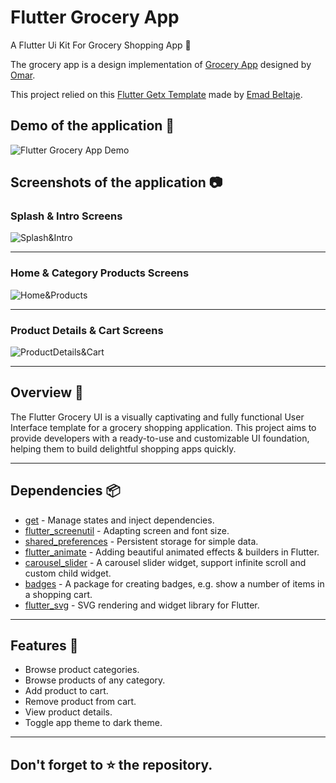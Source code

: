 # Flutter Grocery App

A Flutter Ui Kit For Grocery Shopping App 🚀

The grocery app is a design implementation of [Grocery App](https://dribbble.com/shots/18467737-Grocery-App) designed by [Omar](https://dribbble.com/omaruiux24).

This project relied on this [Flutter Getx Template](https://github.com/EmadBeltaje/flutter_getx_template) made by [Emad Beltaje](https://github.com/EmadBeltaje).

## Demo of the application 🎥
![Flutter Grocery App Demo](https://github.com/user-attachments/assets/b81ac553-1c9b-401a-ab30-82a31f02fed1)



## Screenshots of the application 📷

### Splash & Intro Screens

![Splash&Intro](https://github.com/user-attachments/assets/96c3d8ed-e3c5-4707-aed2-85881441725a)

---
### Home & Category Products Screens

![Home&Products](https://github.com/user-attachments/assets/51cdfec7-ce4d-4efb-80a2-7f948ecffc61)

---
### Product Details & Cart Screens

![ProductDetails&Cart](https://github.com/user-attachments/assets/effd1ad5-997d-420f-9897-f7ba685681b2)

---

## Overview 📙
The Flutter Grocery UI is a visually captivating and fully functional User Interface template for a grocery shopping application. This project aims to provide developers with a ready-to-use and customizable UI foundation, helping them to build delightful shopping apps quickly.

---
## Dependencies 📦️

- [get](https://pub.dev/packages/get) - Manage states and inject dependencies.
- [flutter_screenutil](https://pub.dev/packages/flutter_screenutil) - Adapting screen and font size.
- [shared_preferences](https://pub.dev/packages/shared_preferences) - Persistent storage for simple data.
- [flutter_animate](https://pub.dev/packages/flutter_animate) - Adding beautiful animated effects & builders in Flutter.
- [carousel_slider](https://pub.dev/packages/carousel_slider) - A carousel slider widget, support infinite scroll and custom child widget.
- [badges](https://pub.dev/packages/badges) - A package for creating badges, e.g. show a number of items in a shopping cart.
- [flutter_svg](https://pub.dev/packages/flutter_svg) - SVG rendering and widget library for Flutter.

---

## Features 🌟

- Browse product categories.
- Browse products of any category.
- Add product to cart.
- Remove product from cart.
- View product details.
- Toggle app theme to dark theme.

---

## Don't forget to :star: the repository.

